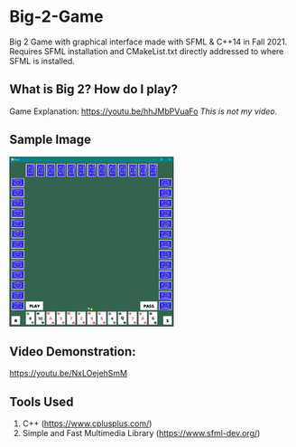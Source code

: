 # Big-2-Game
Big 2 Game with graphical interface made with SFML & C++14 in Fall 2021. Requires SFML installation and CMakeList.txt directly addressed to where SFML is installed.

## What is Big 2? How do I play?

Game Explanation: https://youtu.be/hhJMbPVuaFo
*This is not my video.*

## Sample Image

<img src="Sample.jpg" height="300"/>

## Video Demonstration: 
https://youtu.be/NxLOejehSmM
## Tools Used
1. C++ (https://www.cplusplus.com/)
2. Simple and Fast Multimedia Library (https://www.sfml-dev.org/)
